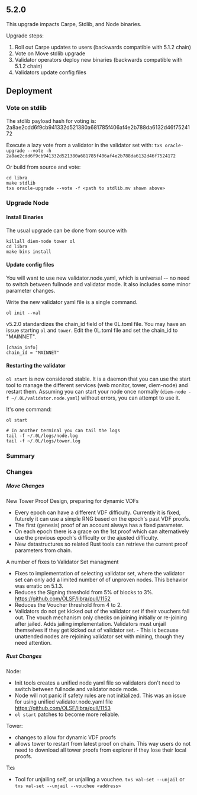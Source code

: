 ## 5.2.0

This upgrade impacts Carpe, Stdlib, and Node binaries.

Upgrade steps:
1. Roll out Carpe updates to users (backwards compatible with 5.1.2 chain)
2. Vote on Move stdlib upgrade
3. Validator operators deploy new binaries (backwards compatible with 5.1.2 chain)
4. Validators update config files


## Deployment

### Vote on stdlib

The stdlib payload hash for voting is: 2a8ae2cdd6f9cb941332d521380a681785f406af4e2b788da6132d46f7524172


Execute a lazy vote from a validator in the validator set with:
`txs oracle-upgrade --vote -h 2a8ae2cdd6f9cb941332d521380a681785f406af4e2b788da6132d46f7524172`

Or build from source and vote:
```
cd libra
make stdlib
txs oracle-upgrade --vote -f <path to stdlib.mv shown above>

```

### Upgrade Node

#### Install Binaries

The usual upgrade can be done from source with
```
killall diem-node tower ol
cd libra
make bins install
```

#### Update config files
You will want to use new validator.node.yaml, which is universal -- no need to switch between fullnode and validator mode. It also includes some minor parameter changes.

Write the new validator yaml file is a single command.
```
ol init --val

```

v5.2.0 standardizes the chain_id field of the 0L.toml file. You may have an issue starting `ol` and `tower`. Edit the 0L.toml file and set the chain_id to "MAINNET".

```
[chain_info]
chain_id = "MAINNET"

```

#### Restarting the validator
`ol start` is now considered stable. It is a daemon that you can use the start tool to manage the different services (web monitor, tower, diem-node) and restart them. Assuming you can start your node once normally (`diem-node -f ~/.0L/validator.node.yaml`) without errors, you can attempt to use it.

It's one command:
```
ol start

# In another terminal you can tail the logs
tail -f ~/.0L/logs/node.log
tail -f ~/.0L/logs/tower.log
```

### Summary

### Changes

##### Move Changes

New Tower Proof Design, preparing for dynamic VDFs
- Every epoch can have a different VDF difficulty. Currently it is fixed, futurely it can use a simple RNG based on the epoch's past VDF proofs.
- The first (genesis) proof of an account always has a fixed parameter.
- On each epoch there is a grace on the 1st proof which can alternatively use the previous epoch's difficulty or the ajusted difficulty.
- New datastructures so related Rust tools can retrieve the current proof parameters from chain.

A number of fixes to Validator Set managment
- Fixes to implementation of selecting validator set, where the validator set can only add a limited number of of unproven nodes. This behavior was erratic on 5.1.3.
- Reduces the Signing threshold from 5% of blocks to 3%. https://github.com/OLSF/libra/pull/1152
- Reduces the Voucher threshold from 4 to 2.
- Validators do not get kicked out of the validator set if their vouchers fall out. The vouch mechanism only checks on joining initially or re-joining after jailed.
Adds jailing implementation. Validators must unjail themselves if they get kicked out of validator set. - This is because unattended nodes are rejoining validator set with mining, though they need attention.

##### Rust Changes

Node:
- Init tools creates a unified node yaml file so validators don't need to switch between fullnode and validator node mode.
- Node will not panic if safety rules are not initialized. This was an issue for using unified validator.node.yaml file https://github.com/OLSF/libra/pull/1153
- `ol start` patches to become more reliable.

Tower:
- changes to allow for dynamic VDF proofs
- allows tower to restart from latest proof on chain. This way users do not need to download all tower proofs from explorer if they lose their local proofs.

Txs
- Tool for unjailing self, or unjailing a vouchee. `txs val-set --unjail` or `txs val-set --unjail --vouchee <address>`

